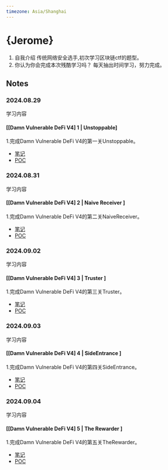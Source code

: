 ```yaml
---
timezone: Asia/Shanghai
---
```


# {Jerome}
1. 自我介绍
传统网络安全选手,初次学习区块链ctf的题型。
2. 你认为你会完成本次残酷学习吗？
每天抽出时间学习，努力完成。

## Notes

<!-- Content_START -->

### 2024.08.29
学习内容
#### [[Damn Vulnerable DeFi V4] 1 | Unstoppable]
1.完成Damn Vulnerable DeFi V4的第一关Unstoppable。
- [笔记](./Writeup/Jerome/A-DamnVulnerableDeFi/Unstoppable/Unstoppable.md)
- [POC](./Writeup/Jerome/A-DamnVulnerableDeFi/Unstoppable/Unstoppable.t.sol)

### 2024.08.31
学习内容
#### [[Damn Vulnerable DeFi V4] 2 | Naive Receiver ]
1.完成Damn Vulnerable DeFi V4的第二关NaiveReceiver。
- [笔记](./Writeup/Jerome/A-DamnVulnerableDeFi/Naivereceiver/NaiveReceiver.md)
- [POC](./Writeup/Jerome/A-DamnVulnerableDeFi/Naivereceiver/NaiveReceiver.t.sol)

### 2024.09.02
学习内容
#### [[Damn Vulnerable DeFi V4] 3 | Truster ]
1.完成Damn Vulnerable DeFi V4的第三关Truster。
- [笔记](./Writeup/Jerome/A-DamnVulnerableDeFi/Truster/Truster.md)
- [POC](./Writeup/Jerome/A-DamnVulnerableDeFi/Truster/Truster.t.sol)

### 2024.09.03
学习内容
#### [[Damn Vulnerable DeFi V4] 4 | SideEntrance ]
1.完成Damn Vulnerable DeFi V4的第四关SideEntrance。
- [笔记](./Writeup/Jerome/A-DamnVulnerableDeFi/SideEntrance/SideEntrance.md)
- [POC](./Writeup/Jerome/A-DamnVulnerableDeFi/SideEntrance/SideEntrance.t.sol)

### 2024.09.04
学习内容
#### [[Damn Vulnerable DeFi V4] 5 | The Rewarder ]
1.完成Damn Vulnerable DeFi V4的第五关TheRewarder。
- [笔记](./Writeup/Jerome/A-DamnVulnerableDeFi/TheRewarder/TheRewarder.md)
- [POC](./Writeup/Jerome/A-DamnVulnerableDeFi/TheRewarder/TheRewarder.t.sol)

<!-- Content_END -->
